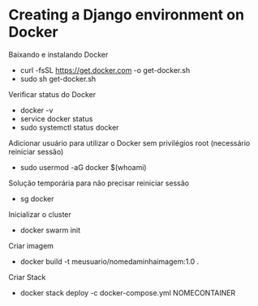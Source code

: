 # Creating a Django environment on Docker
Baixando e instalando Docker
* curl -fsSL https://get.docker.com -o get-docker.sh
* sudo sh get-docker.sh

Verificar status do Docker
* docker -v
* service docker status
* sudo systemctl status docker

Adicionar usuário para utilizar o Docker sem privilégios root (necessário reiniciar sessão)
* sudo usermod -aG docker $(whoami)

Solução temporária para não precisar reiniciar sessão
* sg docker

Inicializar o cluster
* docker swarm init

Criar imagem
* docker build -t meusuario/nomedaminhaimagem:1.0 .

Criar Stack
* docker stack deploy -c docker-compose.yml NOMECONTAINER
